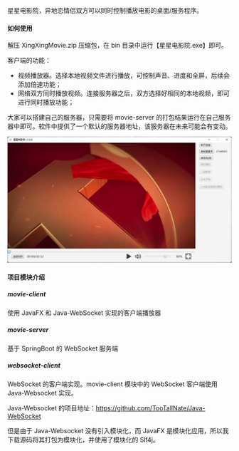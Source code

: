 星星电影院，异地恋情侣双方可以同时控制播放电影的桌面/服务程序。



#### 如何使用

解压 XingXingMovie.zip 压缩包，在 bin 目录中运行【星星电影院.exe】即可。

客户端的功能：

- 视频播放器。选择本地视频文件进行播放，可控制声音、进度和全屏，后续会添加倍速功能；
- 网络双方同时播放视频。连接服务器之后，双方选择好相同的本地视频，即可进行同时播放功能；

大家可以搭建自己的服务器，只需要将 movie-server 的打包结果运行在自己服务器中即可。软件中提供了一个默认的服务器地址，该服务器在未来可能会有变动。

![image-20220422195416229](readme.assets/image-20220422195416229.png)



#### 项目模块介绍

##### movie-client

使用 JavaFX 和 Java-WebSocket 实现的客户端播放器



##### movie-server

基于 SpringBoot 的 WebSocket 服务端



##### websocket-client

WebSocket 的客户端实现。movie-client 模块中的 WebSocket 客户端使用 Java-Websocket 实现。

Java-Websocket 的项目地址：https://github.com/TooTallNate/Java-WebSocket

但是由于 Java-Websocket 没有引入模块化，而 JavaFX 是模块化应用，所以我下载源码将其打包为模块化，并使用了模块化的 Slf4j。



